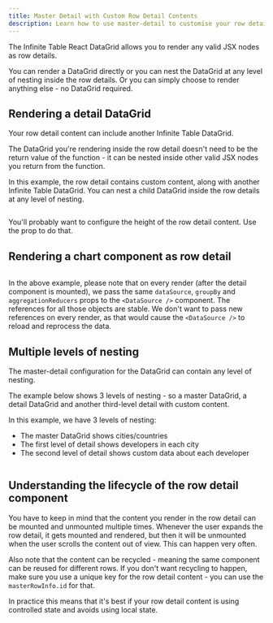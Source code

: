 ```yaml
---
title: Master Detail with Custom Row Detail Contents
description: Learn how to use master-detail to customise your row detail contents
---
```


The Infinite Table React DataGrid allows you to render any valid JSX nodes as row details.

You can render a DataGrid directly or you can nest the DataGrid at any level of nesting inside the row details.
Or you can simply choose to render anything else - no DataGrid required.

## Rendering a detail DataGrid

Your row detail content can include another Infinite Table DataGrid.

<Note>

The DataGrid you're rendering inside the row detail doesn't need to be the return value of the <PropLink name="rowDetailRenderer" /> function - it can be nested inside other valid JSX nodes you return from the function.

</Note>

<Sandpack title="Master detail with custom content & DataGrid" size="lg" viewMode="preview">

<Description>

In this example, the row detail contains custom content, along with another Infinite Table DataGrid. You can nest a child DataGrid inside the row details at any level of nesting.

</Description>

```ts file="master-detail-custom-datagrid-example.page.tsx"

```

</Sandpack>

<Note>

You'll probably want to configure the height of the row detail content. Use the <PropLink name="rowDetailHeight" /> prop to do that.

</Note>

## Rendering a chart component as row detail


<Sandpack title="Retrieving cell selection value by mapping over them" size="lg" deps="ag-charts-react,ag-charts-community">

```ts file=master-detail-chart-detail-example.page.tsx"

```

</Sandpack>

<Note>

In the above example, please note that on every render (after the detail component is mounted), we pass the same `dataSource`, `groupBy` and `aggregationReducers` props to the `<DataSource />` component. The references for all those objects are stable. We don't want to pass new references on every render, as that would cause the `<DataSource />` to reload and reprocess the data.

</Note>


## Multiple levels of nesting

The master-detail configuration for the DataGrid can contain any level of nesting.

The example below shows 3 levels of nesting - so a master DataGrid, a detail DataGrid and another third-level detail with custom content.

<Sandpack title="Master detail with 3 levels of nesting" size="lg" viewMode="preview">

<Description>

In this example, we have 3 levels of nesting:

- The master DataGrid shows cities/countries
- The first level of detail shows developers in each city
- The second level of detail shows custom data about each developer

</Description>

```ts file="master-detail-3-levels-example.page.tsx"

```

</Sandpack>

## Understanding the lifecycle of the row detail component

You have to keep in mind that the content you render in the row detail can be mounted and unmounted multiple times. Whenever the user expands the row detail, it gets mounted and rendered, but then it will be unmounted when the user scrolls the content out of view. This can happen very often.

Also note that the content can be recycled - meaning the same component can be reused for different rows. If you don't want recycling to happen, make sure you use a unique key for the row detail content - you can use the `masterRowInfo.id` for that.

<Note>

In practice this means that it's best if your row detail content is using controlled state and avoids using local state.

</Note>
